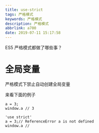 ```yaml
---
title: use-strict
tags: 严格模式
keywords: 严格模式
description: 严格模式
abbrlink: a700
date: 2019-07-11 15:17:58
---
```


ES5 严格模式都做了哪些事？

<!-- more -->

# 全局变量

严格模式下禁止自动创建全局变量

来看下面的例子
```
a = 3;
window.a // 3
```

```
'use strict'
a = 3;// ReferenceError a is not defined
window.a //
```